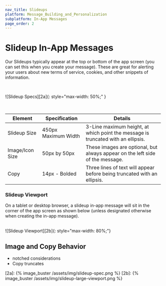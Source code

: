 ```yaml
---
nav_title: Slideups
platform: Message_Building_and_Personalization
subplatform: In-App Messages
page_order: 2
---
```

# Slideup In-App Messages

Our Slideups typically appear at the top or bottom of the app screen (you can set this when you create your message). These are great for alerting your users about new terms of service, cookies, and other snippets of information.

<br>

![Slideup Specs][2a]{: style="max-width: 50%;" }

<br>

| Element | Specification | Details |
|---|---|---|
| Slideup Size | 450px Maximum Width | 3-Line maximum height, at which point the message is truncated with an ellipsis. |
| Image/Icon Size | 50px by 50px | These images are optional, but always appear on the left side of the message. |
| Copy | 14px - Bolded | Three lines of text will appear before being truncated with an ellipsis. |

### Slideup Viewport

On a tablet or desktop browser, a slideup in-app message will sit in the corner of the app screen as shown below (unless designated otherwise when creating the in-app message).

<br>
![Slideup Viewport][2b]{: style="max-width: 80%;"}

## Image and Copy Behavior

- notched considerations
- Copy truncates


[2a]: {% image_buster /assets/img/slideup-spec.png %}
[2b]: {% image_buster /assets/img/slideup-large-viewport.png %}
